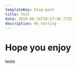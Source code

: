 ```yaml
---
templateKey: blog-post
title: Test
date: 2018-08-16T20:27:40.773Z
description: Me testing
---
```

# Hope you enjoy

tests
